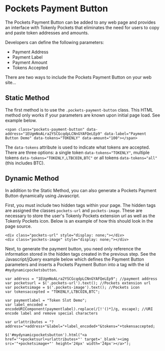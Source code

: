 Pockets Payment Button
======================

The Pockets Payment Button can be added to any web page and provides an interface with Tokenly Pockets that eliminates the need for users to copy and paste token addresses and amounts.

Developers can define the following parameters:

- Payment Address
- Payment Label
- Payment Amount
- Tokens Accepted

There are two ways to include the Pockets Payment Button on your web site...


Static Method
-------------

The first method is to use the `.pockets-payment-button` class.  This HTML method only works if your parameters are known upon initial page load. See example below.

`<span class="pockets-payment-button" data-address="1EUgmNoALra2YSCGcqdpLCNnGYAFQeLEp9" data-label="Payment Button Demo" data-tokens="TOKENLY" data-amount="100"></span>`

The `data-tokens` attribute is used to indicate what tokens are accepted.  There are three options: a single token `data-tokens="TOKENLY"`, multiple tokens `data-tokens="TOKENLY,LTBCOIN,BTC"` or all tokens `data-tokens="all"` (this includes BTC).


Dynamic Method
--------------

In addition to the Static Method, you can also generate a Pockets Payment Button dynamically using Javascript.

First, you must include two hidden tags within your page.  The hidden tags are assigned the classes `pockets-url` and `pockets-image`.  These are necessary to store the user's Tokenly Pockets extension url as well as the Tokenly Pockets icon.  Below is an example of how this should look in the page source.

```
<div class="pockets-url" style="display: none;"></div>
<div class="pockets-image" style="display: none;"></div>
```

Next, to generate the payment button, you need only reference the information stored in the hidden tags created in the previous step.  See the Javascript/jQuery example below which defines the Payment Button parameters and inserts a Pockets Payment Button into a tag with the id `#mydynamicpocketsbutton`.

```
var address = "1EUgmNoALra2YSCGcqdpLCNnGYAFQeLEp9"; //payment address
var pocketsurl = $('.pockets-url').text(); //Pockets extension url
var pocketsimage = $('.pockets-image').text(); //Pockets icon
var tokensaccepted = "TOKENLY,LTBCOIN,BTC";

var paymentlabel = "Token Slot Demo";
var label_encoded = encodeURIComponent(paymentlabel).replace(/[!'()*]/g, escape); //URI encode label and remove special characters

var urlattributes = "?address="+address+"&label="+label_encoded+"&tokens="+tokensaccepted;

$('#mydynamicpocketsbutton').html("<a href='"+pocketsurl+urlattributes+"' target='_blank'><img src='"+pocketsimage+"' height='24px' width='24px'></a>");
```
